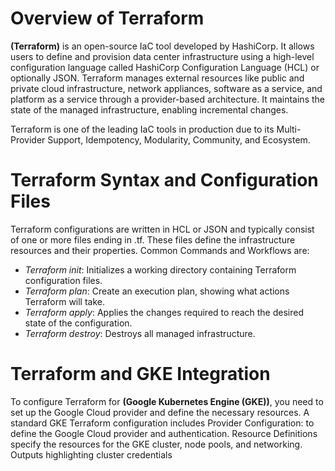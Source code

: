 # Overview of Terraform
**(Terraform)** is an open-source IaC tool developed by HashiCorp. It allows users to define and provision data center infrastructure using a high-level configuration language called HashiCorp Configuration Language (HCL) or optionally JSON. Terraform manages external resources like public and private cloud infrastructure, network appliances, software as a service, and platform as a service through a provider-based architecture. It maintains the state of the managed infrastructure, enabling incremental changes.

Terraform is one of the leading IaC tools in production due to its Multi-Provider Support, Idempotency, Modularity, Community, and Ecosystem.

# Terraform Syntax and Configuration Files
Terraform configurations are written in HCL or JSON and typically consist of one or more files ending in .tf. These files define the infrastructure resources and their properties. Common Commands and Workflows are:

+ *Terraform init*: Initializes a working directory containing Terraform configuration files.
+ *Terraform plan*: Create an execution plan, showing what actions Terraform will take.
+ *Terraform apply*: Applies the changes required to reach the desired state of the configuration.
+ *Terraform destroy*: Destroys all managed infrastructure. 

# Terraform and GKE Integration
To configure Terraform for **(Google Kubernetes Engine (GKE))**, you need to set up the Google Cloud provider and define the necessary resources. A standard GKE Terraform configuration includes Provider Configuration: to define the Google Cloud provider and authentication. Resource Definitions specify the resources for the GKE cluster, node pools, and networking. Outputs highlighting cluster credentials 
